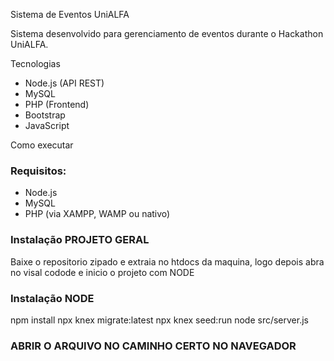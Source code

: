  Sistema de Eventos UniALFA

Sistema desenvolvido para gerenciamento de eventos durante o Hackathon UniALFA.

Tecnologias

- Node.js (API REST)
- MySQL
- PHP (Frontend)
- Bootstrap
- JavaScript

 Como executar

### Requisitos:
- Node.js
- MySQL
- PHP (via XAMPP, WAMP ou nativo)

### Instalação PROJETO GERAL

Baixe o repositorio zipado e extraia no htdocs da maquina, logo depois abra no visal codode e inicio o projeto com NODE


### Instalação NODE


npm install
npx knex migrate:latest
npx knex seed:run
node src/server.js


### ABRIR O ARQUIVO NO CAMINHO CERTO NO NAVEGADOR
